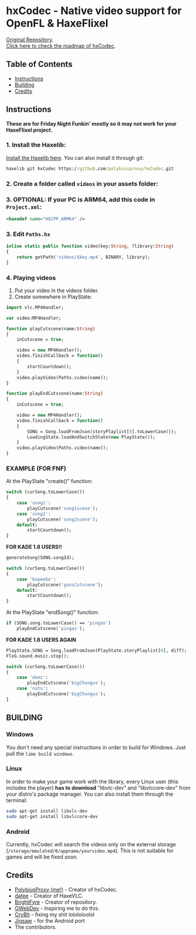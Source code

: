 # hxCodec - Native video support for OpenFL & HaxeFlixel

[Original Repository](https://github.com/polybiusproxy/PolyEngine).  
[Click here to check the roadmap of hxCodec](https://github.com/brightfyregit/Friday-Night-Funkin-Mp4-Video-Support/projects/1).

## Table of Contents
- [Instructions](#instructions)  
- [Building](#building)  
- [Credits](#credits)  

## Instructions
**These are for Friday Night Funkin' mostly so it may not work for your HaxeFlixel project.**

### 1. Install the Haxelib:
[Install the Haxelib here](https://lib.haxe.org/p/hxCodec/).
You can also install it through git:
```cmd
haxelib git hxCodec https://github.com/polybiusproxy/hxCodec.git
```

### 2. Create a folder called `videos` in your assets folder:

### 3. **OPTIONAL: If your PC is ARM64, add this code in `Project.xml`:**

```xml
<haxedef name="HXCPP_ARM64" />
```

### 3. Edit `Paths.hx`
```haxe
inline static public function video(key:String, ?library:String)
{
	return getPath('videos/$key.mp4', BINARY, library);
}
```

### 4. Playing videos

1. Put your video in the videos folder.
2. Create somewhere in PlayState:
```haxe
import vlc.MP4Handler;

var video:MP4Handler;

function playCutscene(name:String)
{
	inCutscene = true;

	video = new MP4Handler();
	video.finishCallback = function()
	{
		startCountdown();
	}
	video.playVideo(Paths.video(name));
}

function playEndCutscene(name:String)
{
	inCutscene = true;

	video = new MP4Handler();
	video.finishCallback = function()
	{
		SONG = Song.loadFromJson(storyPlaylist[0].toLowerCase());
		LoadingState.loadAndSwitchState(new PlayState());
	}
	video.playVideo(Paths.video(name));
}
```

### EXAMPLE (FOR FNF)
At the PlayState "create()" function:
```haxe
switch (curSong.toLowerCase())
{
	case 'song1':
		playCutscene('song1scene');
	case 'song2':
		playCutscene('song2scene');
	default:
		startCountdown();
}
```
**FOR KADE 1.8 USERS!!**
```haxe
generateSong(SONG.songId);

switch (curSong.toLowerCase())
{
	case 'bopeebo':
		playCutscene('gunsCutscene');
	default:
		startCountdown();
}

```

At the PlayState "endSong()" function:
```haxe
if (SONG.song.toLowerCase() == 'pingas')
	playEndCutscene('pingas');
```

**FOR KADE 1.8 USERS AGAIN**
```haxe
PlayState.SONG = Song.loadFromJson(PlayState.storyPlaylist[0], diff);
FlxG.sound.music.stop();

switch (curSong.toLowerCase())
{
	case 'deez':
		playEndCutscene('bigChungus');
	case 'nuts':
		playEndCutscene('bigChungus');
}
```

## BUILDING
### Windows
You don't need any special instructions in order to build for Windows.
Just pull the `lime build windows`.

### Linux
In order to make your game work with the library, every Linux user (this includes the player) **has to download** "libvlc-dev" and "libvlccore-dev" from your distro's package manager.
You can also install them through the terminal:
```bash
sudo apt-get install libvlc-dev
sudo apt-get install libvlccore-dev
```

### Android
Currently, hxCodec will search the videos only on the external storage (`/storage/emulated/0/appname/yourvideo.mp4`).
This is not suitable for games and will be fixed soon.

## Credits

- [PolybiusProxy (me!)](https://github.com/polybiusproxy) - Creator of hxCodec.
- [datee](https://github.com/datee) - Creator of HaxeVLC.
- [BrightFyre](https://github.com/brightfyregit) - Creator of repository.
- [GWebDev](https://github.com/GrowtopiaFli) - Inspiring me to do this.
- [CryBit](https://github.com/CryBitDev) - fixing my shit lolololoolol 
- [Jigsaw](https://github.com/jigsaw-4277821) - for the Android port
- The contributors.
